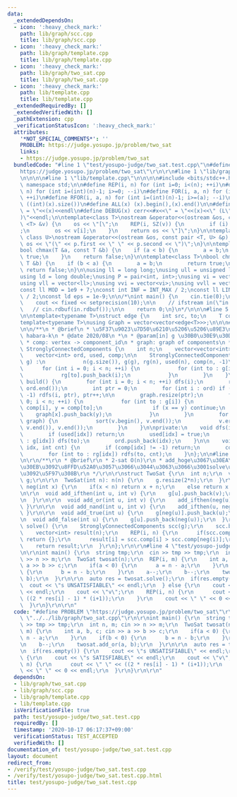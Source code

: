 ```yaml
---
data:
  _extendedDependsOn:
  - icon: ':heavy_check_mark:'
    path: lib/graph/scc.cpp
    title: lib/graph/scc.cpp
  - icon: ':heavy_check_mark:'
    path: lib/graph/template.cpp
    title: lib/graph/template.cpp
  - icon: ':heavy_check_mark:'
    path: lib/graph/two_sat.cpp
    title: lib/graph/two_sat.cpp
  - icon: ':heavy_check_mark:'
    path: lib/template.cpp
    title: lib/template.cpp
  _extendedRequiredBy: []
  _extendedVerifiedWith: []
  _pathExtension: cpp
  _verificationStatusIcon: ':heavy_check_mark:'
  attributes:
    '*NOT_SPECIAL_COMMENTS*': ''
    PROBLEM: https://judge.yosupo.jp/problem/two_sat
    links:
    - https://judge.yosupo.jp/problem/two_sat
  bundledCode: "#line 1 \"test/yosupo-judge/two_sat.test.cpp\"\n#define PROBLEM \"\
    https://judge.yosupo.jp/problem/two_sat\"\r\n\r\n#line 1 \"lib/graph/template.cpp\"\
    \n\n\n\n#line 1 \"lib/template.cpp\"\n\n\n\n#include <bits/stdc++.h>\n\nusing\
    \ namespace std;\n\n#define REP(i, n) for (int i=0; i<(n); ++i)\n#define RREP(i,\
    \ n) for (int i=(int)(n)-1; i>=0; --i)\n#define FOR(i, a, n) for (int i=(a); i<(n);\
    \ ++i)\n#define RFOR(i, a, n) for (int i=(int)(n)-1; i>=(a); --i)\n\n#define SZ(x)\
    \ ((int)(x).size())\n#define ALL(x) (x).begin(),(x).end()\n\n#define DUMP(x) cerr<<#x<<\"\
    \ = \"<<(x)<<endl\n#define DEBUG(x) cerr<<#x<<\" = \"<<(x)<<\" (L\"<<__LINE__<<\"\
    )\"<<endl;\n\ntemplate<class T>\nostream &operator<<(ostream &os, const vector\
    \ <T> &v) {\n    os << \"[\";\n    REP(i, SZ(v)) {\n        if (i) os << \", \"\
    ;\n        os << v[i];\n    }\n    return os << \"]\";\n}\n\ntemplate<class T,\
    \ class U>\nostream &operator<<(ostream &os, const pair <T, U> &p) {\n    return\
    \ os << \"(\" << p.first << \" \" << p.second << \")\";\n}\n\ntemplate<class T>\n\
    bool chmax(T &a, const T &b) {\n    if (a < b) {\n        a = b;\n        return\
    \ true;\n    }\n    return false;\n}\n\ntemplate<class T>\nbool chmin(T &a, const\
    \ T &b) {\n    if (b < a) {\n        a = b;\n        return true;\n    }\n   \
    \ return false;\n}\n\nusing ll = long long;\nusing ull = unsigned long long;\n\
    using ld = long double;\nusing P = pair<int, int>;\nusing vi = vector<int>;\n\
    using vll = vector<ll>;\nusing vvi = vector<vi>;\nusing vvll = vector<vll>;\n\n\
    const ll MOD = 1e9 + 7;\nconst int INF = INT_MAX / 2;\nconst ll LINF = LLONG_MAX\
    \ / 2;\nconst ld eps = 1e-9;\n\n/*\nint main() {\n    cin.tie(0);\n    ios::sync_with_stdio(false);\n\
    \    cout << fixed << setprecision(10);\n\n    // ifstream in(\"in.txt\");\n \
    \   // cin.rdbuf(in.rdbuf());\n\n    return 0;\n}\n*/\n\n\n#line 5 \"lib/graph/template.cpp\"\
    \n\ntemplate<typename T>\nstruct edge {\n    int src, to;\n    T cost;\n};\n\n\
    template<typename T>\nusing Graph = vector<vector<edge<T>>>;\n\n\n#line 2 \"lib/graph/scc.cpp\"\
    \n\n/**\n * @brief\n * \u5F37\u9023\u7D50\u6210\u5206\u5206\u89E3\n * @author\
    \ habara-k\n * @date 2020/08\n *\n * @param[in] g \u30B0\u30E9\u30D5\n *\n * @details\n\
    \ * comp: vertex -> component_id\n * graph: graph of components\n */\n\nstruct\
    \ StronglyConnectedComponents {\n    int n;\n    vector<vector<int>> g, rg, graph;\n\
    \    vector<int> ord, used, comp;\n\n    StronglyConnectedComponents(const vector<vector<int>>&\
    \ g) :\n            n(g.size()), g(g), rg(n), used(n), comp(n, -1)\n    {\n  \
    \      for (int i = 0; i < n; ++i) {\n            for (int to : g[i]) {\n    \
    \            rg[to].push_back(i);\n            }\n        }\n    }\n\n    void\
    \ build() {\n        for (int i = 0; i < n; ++i) dfs(i);\n        reverse(ord.begin(),\
    \ ord.end());\n        int ptr = 0;\n        for (int i : ord) if (comp[i] ==\
    \ -1) rdfs(i, ptr), ptr++;\n\n        graph.resize(ptr);\n        for (int i =\
    \ 0; i < n; ++i) {\n            for (int to : g[i]) {\n                int x =\
    \ comp[i], y = comp[to];\n                if (x == y) continue;\n            \
    \    graph[x].push_back(y);\n            }\n        }\n        for (auto& v :\
    \ graph) {\n            sort(v.begin(), v.end());\n            v.erase(unique(v.begin(),\
    \ v.end()), v.end());\n        }\n    }\n\nprivate:\n    void dfs(int idx) {\n\
    \        if (used[idx]) return;\n        used[idx] = true;\n        for (int to\
    \ : g[idx]) dfs(to);\n        ord.push_back(idx);\n    }\n\n    void rdfs(int\
    \ idx, int cnt) {\n        if (comp[idx] != -1) return;\n        comp[idx] = cnt;\n\
    \        for (int to : rg[idx]) rdfs(to, cnt);\n    }\n};\n\n#line 2 \"lib/graph/two_sat.cpp\"\
    \n\r\n/**\r\n * @brief\r\n * 2-sat O(n)\r\n * add_hoge\u3067\u30EA\u30C6\u30E9\
    \u30EB\u3092\u8FFD\u52A0\u3057\u3066\u3044\u3063\u3066\u3001solve\u3067\u7D50\u679C\
    \u3092\u5F97\u308B\r\n */\r\n\r\nstruct TwoSat {\r\n  int n;\r\n  vector<vector<int>>\
    \ g;\r\n\r\n  TwoSat(int n): n(n) {\r\n    g.resize(2*n);\r\n  }\r\n\r\n  int\
    \ neg(int x) {\r\n    if(x < n) return x + n;\r\n    else return x - n;\r\n  }\r\
    \n\r\n  void add_ifthen(int u, int v) {\r\n    g[u].push_back(v);\r\n    g[neg(v)].push_back(neg(u));\r\
    \n  }\r\n\r\n  void add_or(int u, int v) {\r\n    add_ifthen(neg(u), v);\r\n \
    \ }\r\n\r\n  void add_nand(int u, int v) {\r\n    add_ifthen(u, neg(v));\r\n \
    \ }\r\n\r\n  void add_true(int u) {\r\n    g[neg(u)].push_back(u);\r\n  }\r\n\r\
    \n  void add_false(int u) {\r\n    g[u].push_back(neg(u));\r\n  }\r\n\r\n  vector<int>\
    \ solve() {\r\n    StronglyConnectedComponents scc(g);\r\n    scc.build();\r\n\
    \    vector<int> result(n);\r\n    REP(i, n) {\r\n      if(scc.comp[i] == scc.comp[neg(i)])\
    \ return {};\r\n      result[i] = scc.comp[i] > scc.comp[neg(i)];\r\n    }\r\n\
    \    return result;\r\n  }\r\n};\r\n\r\n#line 4 \"test/yosupo-judge/two_sat.test.cpp\"\
    \n\r\nint main() {\r\n  string tmp;\r\n  cin >> tmp >> tmp;\r\n  int n, m; cin\
    \ >> n >> m;\r\n  TwoSat twosat(n);\r\n  REP(i, m) {\r\n    int a, b, c; cin >>\
    \ a >> b >> c;\r\n    if(a < 0) {\r\n      a = n - a;\r\n    }\r\n    if(b < 0)\
    \ {\r\n      b = n - b;\r\n    }\r\n    a--;\r\n    b--;\r\n    twosat.add_or(a,\
    \ b);\r\n  }\r\n\r\n  auto res = twosat.solve();\r\n  if(res.empty()) {\r\n  \
    \  cout << \"s UNSATISFIABLE\" << endl;\r\n  } else {\r\n    cout << \"s SATISFIABLE\"\
    \ << endl;\r\n    cout << \"v\";\r\n    REP(i, n) {\r\n      cout << \" \" <<\
    \ ((2 * res[i] - 1) * (i+1));\r\n    }\r\n    cout << \" \" << 0 << endl;\r\n\
    \  }\r\n}\r\n\r\n"
  code: "#define PROBLEM \"https://judge.yosupo.jp/problem/two_sat\"\r\n\r\n#include\
    \ \"../../lib/graph/two_sat.cpp\"\r\n\r\nint main() {\r\n  string tmp;\r\n  cin\
    \ >> tmp >> tmp;\r\n  int n, m; cin >> n >> m;\r\n  TwoSat twosat(n);\r\n  REP(i,\
    \ m) {\r\n    int a, b, c; cin >> a >> b >> c;\r\n    if(a < 0) {\r\n      a =\
    \ n - a;\r\n    }\r\n    if(b < 0) {\r\n      b = n - b;\r\n    }\r\n    a--;\r\
    \n    b--;\r\n    twosat.add_or(a, b);\r\n  }\r\n\r\n  auto res = twosat.solve();\r\
    \n  if(res.empty()) {\r\n    cout << \"s UNSATISFIABLE\" << endl;\r\n  } else\
    \ {\r\n    cout << \"s SATISFIABLE\" << endl;\r\n    cout << \"v\";\r\n    REP(i,\
    \ n) {\r\n      cout << \" \" << ((2 * res[i] - 1) * (i+1));\r\n    }\r\n    cout\
    \ << \" \" << 0 << endl;\r\n  }\r\n}\r\n\r\n"
  dependsOn:
  - lib/graph/two_sat.cpp
  - lib/graph/scc.cpp
  - lib/graph/template.cpp
  - lib/template.cpp
  isVerificationFile: true
  path: test/yosupo-judge/two_sat.test.cpp
  requiredBy: []
  timestamp: '2020-10-17 06:17:37+09:00'
  verificationStatus: TEST_ACCEPTED
  verifiedWith: []
documentation_of: test/yosupo-judge/two_sat.test.cpp
layout: document
redirect_from:
- /verify/test/yosupo-judge/two_sat.test.cpp
- /verify/test/yosupo-judge/two_sat.test.cpp.html
title: test/yosupo-judge/two_sat.test.cpp
---
```

